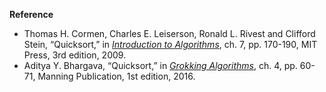 **Reference**

- Thomas H. Cormen, Charles E. Leiserson, Ronald L. Rivest and Clifford Stein, “Quicksort,” in *[Introduction to Algorithms](http://www.amazon.com/Introduction-Algorithms-3rd-Edition-Press/dp/0262033844)*, ch. 7, pp. 170-190, MIT Press, 3rd edition, 2009.
- Aditya Y. Bhargava, “Quicksort,” in *[Grokking Algorithms](https://www.amazon.com/gp/product/1617292230)*, ch. 4, pp. 60-71, Manning Publication, 1st edition, 2016.
